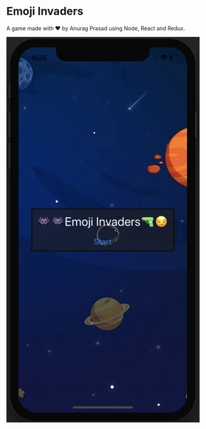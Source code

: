 # Emoji Invaders
A game made with ❤️ by Anurag Prasad using Node, React and Redux.

![homescreen](/assets/thumbnail.png)
